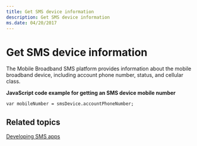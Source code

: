 ```yaml
---
title: Get SMS device information
description: Get SMS device information
ms.date: 04/20/2017
---
```


# Get SMS device information


The Mobile Broadband SMS platform provides information about the mobile broadband device, including account phone number, status, and cellular class.

**JavaScript code example for getting an SMS device mobile number**

``` syntax
var mobileNumber = smsDevice.accountPhoneNumber;
```

## <span id="related_topics"></span>Related topics


[Developing SMS apps](developing-sms-apps.md)

 

 






